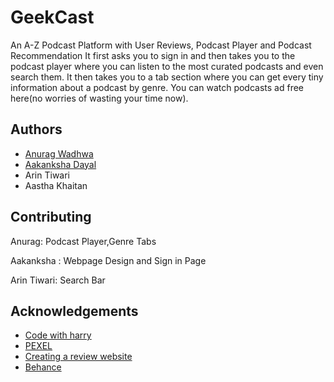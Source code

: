 # GeekCast 
An A-Z Podcast Platform with User Reviews, Podcast Player and Podcast Recommendation
It first asks you to sign in and then takes you to the podcast player where you can listen to the most curated podcasts and even search them.
It then takes you to a tab section where you can get every tiny information about a podcast by genre. You can watch podcasts ad free here(no worries of wasting your time now).

## Authors

- [Anurag Wadhwa](https://github.com/eccentricgeek13)
- [Aakanksha Dayal](https://github.com/Aaks9)
- Arin Tiwari 
- Aastha Khaitan 

## Contributing

Anurag: Podcast Player,Genre Tabs

Aakanksha : Webpage Design and Sign in Page

Arin Tiwari: Search Bar

## Acknowledgements

 - [Code with harry](https://www.youtube.com/watch?v=ANzPM5-lwXc)
 - [PEXEL](https://www.pexels.com/)
 - [Creating a review website](https://www.youtube.com/watch?v=O-QUBZuZlXM)
 - [Behance](https://www.behance.net/)
